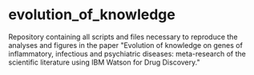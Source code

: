 # evolution_of_knowledge
Repository containing all scripts and files necessary to reproduce the analyses and figures in the paper "Evolution of knowledge on genes of inflammatory, infectious and psychiatric diseases: meta-research of the scientific literature using IBM Watson for Drug Discovery."
